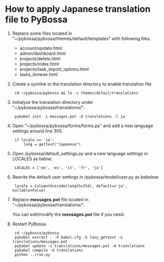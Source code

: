 # How to apply Japanese translation file to PyBossa

1. Replace some files located in "~/pybossa/pybossa/themes/default/templates" with following files.

    + account/update.html
    + admin/dashboard.html
    + projects/delete.html
    + projects/index.html
    + projects/task_import_options.html
    + tasks_browse.html

2. Create a symlink to the translation directory to enable translation file. 

        cd ~/pybossa/pybossa && ln -s themes/defaul/translations

3. Initialyze the translation directory under "~/pybossa/pybossa/translations/".  
    
        pybabel init -i messages.pot -d translations -l ja

4. Open "~/pybossa/pybossa/forms/forms.py" and add a new language settings around line 305.
    
        if locale == 'ja':
            lang = gettext("Japanese")

5. Open /pybossa/default_settings.py and a new language settings in LOCALES as below:
    
        LOCALES = ['en', 'es', 'it', 'fr', 'ja']


6. Rewrite the default user settings in /pybossa/model/user.py as bebelow:
    
        locale = Column(Unicode(length=254), default=u'ja', nullable=False)

7. Replace **messages.pot** file located in "~/pybossa/pybossa/translations/".

    You can edit/modify the **messages.pot** file if you need.

8. Restart PyBossa.
    
        cd ~/pybossa/pybossa  
        pybabel extract . -F babel.cfg -k lazy_gettext -o translations/messages.pot
        pybabel update -i translations/messages.pot -d translations
        pybabel compile -d translations
        python ../run.py

